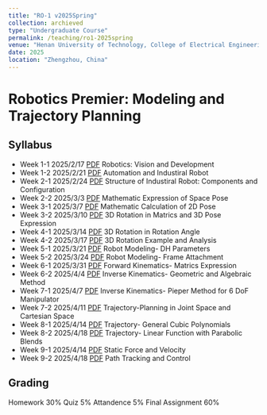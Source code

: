 ```yaml
---
title: "RO-1 v2025Spring"
collection: archieved
type: "Undergraduate Course"
permalink: /teaching/ro1-2025spring
venue: "Henan University of Technology, College of Electrical Engineering"
date: 2025
location: "Zhengzhou, China"
---
```


# Robotics Premier: Modeling and Trajectory Planning

## Syllabus

- Week 1-1    2025/2/17    [PDF](#)   Robotics: Vision and Development 
- Week 1-2    2025/2/21    [PDF](#)   Automation and Industiral Robot 
- Week 2-1    2025/2/24    [PDF](#)   Structure of Industiral Robot: Components and Configuration 
- Week 2-2    2025/3/3     [PDF](#)   Mathematic Expression of Space Pose 
- Week 3-1    2025/3/7     [PDF](#)   Mathematic Calculation of 2D Pose 
- Week 3-2    2025/3/10    [PDF](#)   3D Rotation in Matrics and 3D Pose Expression 
- Week 4-1    2025/3/14    [PDF](#)   3D Rotation in Rotation Angle 
- Week 4-2    2025/3/17    [PDF](#)   3D Rotation Example and Analysis 
- Week 5-1    2025/3/21    [PDF](#)   Robot Modeling- DH Parameters 
- Week 5-2    2025/3/24    [PDF](#)   Robot Modeling- Frame Attachment 
- Week 6-1    2025/3/31    [PDF](#)   Forward Kinematics- Matrics Expression 
- Week 6-2    2025/4/4     [PDF](#)   Inverse Kinematics- Geometric and Algebraic Method
- Week 7-1    2025/4/7     [PDF](#)   Inverse Kinematics- Pieper Method for 6 DoF Manipulator 
- Week 7-2    2025/4/11    [PDF](#)   Trajectory-Planning in Joint Space and Cartesian Space 
- Week 8-1    2025/4/14    [PDF](#)   Trajectory- General Cubic Polynomials 
- Week 8-2    2025/4/18    [PDF](#)   Trajectory- Linear Function with Parabolic Blends 
- Week 9-1    2025/4/14    [PDF](#)   Static Force and Velocity 
- Week 9-2    2025/4/18    [PDF](#)   Path Tracking and Control 

## Grading

Homework    30%
Quiz        5%
Attandence  5%
Final Assignment    60%
